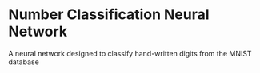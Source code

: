# Number Classification Neural Network
A neural network designed to classify hand-written digits from the MNIST database
